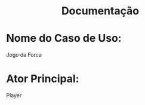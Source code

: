 <h1 align= "center"> Documentação </h1>

# Nome do Caso de Uso:
Jogo da Forca

# Ator Principal:
Player
